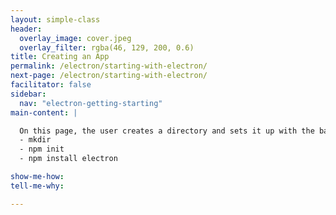 ```yaml
---
layout: simple-class
header:
  overlay_image: cover.jpeg
  overlay_filter: rgba(46, 129, 200, 0.6)
title: Creating an App
permalink: /electron/starting-with-electron/
next-page: /electron/starting-with-electron/
facilitator: false
sidebar:
  nav: "electron-getting-starting"
main-content: |

  On this page, the user creates a directory and sets it up with the basic structure of any Electron App.
  - mkdir
  - npm init
  - npm install electron

show-me-how:
tell-me-why:

---
```

